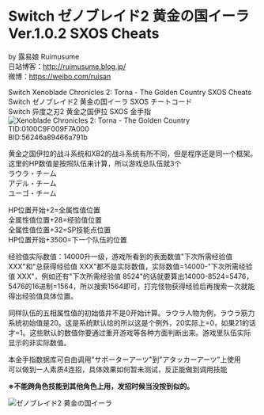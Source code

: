 # Switch ゼノブレイド2 黄金の国イーラ Ver.1.0.2 SXOS Cheats
by 露易娘 Ruimusume</br>
日站博客：http://ruimusume.blog.jp/</br>
微博：https://weibo.com/ruisan</br>

Switch Xenoblade Chronicles 2: Torna - The Golden Country SXOS Cheats</br>
Switch ゼノブレイド2 黄金の国イーラ SXOS チートコード</br>
Switch 异度之刃2 黄金之国伊拉 SXOS 金手指
<img src="https://i.imgur.com/cMFuVDJ.jpg" alt="Xenoblade Chronicles 2: Torna - The Golden Country"/>
TID:0100C9F009F7A000</br>
BID:56246a89466a791b

黄金之国伊拉的战斗系统和XB2的战斗系统有所不同，但是程序还是同一个框架。</br>
这里的HP数值是按照队伍来计算，所以游戏总队伍就3个</br>
ラウラ・チーム</br>
アデル・チーム</br>
ユーゴ・チーム</br>

HP位置开始+2=全属性值位置</br>
全属性值位置+28=经验值位置</br>
全属性值位置+32=SP技能点位置</br>
HP位置开始+3500=下一个队伍的位置</br>

经验值实际数值：14000升一级，游戏所看到的表面数值"下次所需经验值 XXX"和"总获得经验值 XXX"都不是实际数值，实际数值=14000-"下次所需经验值 XXX"，例如还有"下次所需经验值 8524"的话就要算出14000-8524=5476，5476的16进制=1564，所以搜索1564即可，打完怪物获得经验后再搜索一次就能得出经验值具体位置。

同样队伍的五相属性值的初始值并不是0开始计算。ラウラ人物为例，ラウラ筋力系统初始值是20。这是系统默认给的所以这是个例外，20实际上=0，如果21的话才=1。这些默认的数值你要通过重开游戏等各种方面判断出来。游戏里队伍实际显示的非实际数值。</br>

本金手指数据库可自由调用"サポーターアーツ"到"アタッカーアーツ"上使用</br>
可以做到一人素质4连招，具体效果如何暂未测试，反正能做到调用技能</br>

<strong>※不能跨角色技能到其他角色上用，发招时候当没按到似的。</strong>

<img src="https://i.imgur.com/HgM9Nv4.jpg" alt="ゼノブレイド2 黄金の国イーラ"/>
